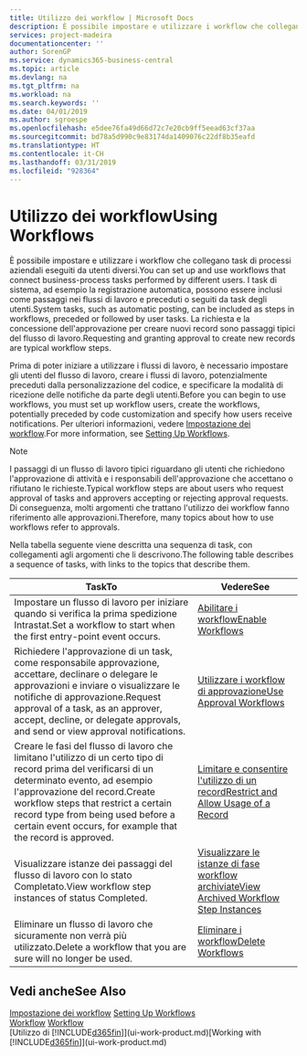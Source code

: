 ```yaml
---
title: Utilizzo dei workflow | Microsoft Docs
description: È possibile impostare e utilizzare i workflow che collegano task di processi aziendali eseguiti da utenti diversi. I task di sistema, ad esempio la registrazione automatica, possono essere inclusi come passaggi nei flussi di lavoro e preceduti o seguiti da task degli utenti. La richiesta e la concessione dell'approvazione per creare nuovi record sono passaggi tipici del workflow.
services: project-madeira
documentationcenter: ''
author: SorenGP
ms.service: dynamics365-business-central
ms.topic: article
ms.devlang: na
ms.tgt_pltfrm: na
ms.workload: na
ms.search.keywords: ''
ms.date: 04/01/2019
ms.author: sgroespe
ms.openlocfilehash: e5dee76fa49d66d72c7e20cb9ff5eead63cf37aa
ms.sourcegitcommit: bd78a5d990c9e83174da1409076c22df8b35eafd
ms.translationtype: HT
ms.contentlocale: it-CH
ms.lasthandoff: 03/31/2019
ms.locfileid: "928364"
---
```

# <a name="using-workflows"></a><span data-ttu-id="5a580-105">Utilizzo dei workflow</span><span class="sxs-lookup"><span data-stu-id="5a580-105">Using Workflows</span></span>
<span data-ttu-id="5a580-106">È possibile impostare e utilizzare i workflow che collegano task di processi aziendali eseguiti da utenti diversi.</span><span class="sxs-lookup"><span data-stu-id="5a580-106">You can set up and use workflows that connect business-process tasks performed by different users.</span></span> <span data-ttu-id="5a580-107">I task di sistema, ad esempio la registrazione automatica, possono essere inclusi come passaggi nei flussi di lavoro e preceduti o seguiti da task degli utenti.</span><span class="sxs-lookup"><span data-stu-id="5a580-107">System tasks, such as automatic posting, can be included as steps in workflows, preceded or followed by user tasks.</span></span> <span data-ttu-id="5a580-108">La richiesta e la concessione dell'approvazione per creare nuovi record sono passaggi tipici del flusso di lavoro.</span><span class="sxs-lookup"><span data-stu-id="5a580-108">Requesting and granting approval to create new records are typical workflow steps.</span></span>  

 <span data-ttu-id="5a580-109">Prima di poter iniziare a utilizzare i flussi di lavoro, è necessario impostare gli utenti del flusso di lavoro, creare i flussi di lavoro, potenzialmente preceduti dalla personalizzazione del codice, e specificare la modalità di ricezione delle notifiche da parte degli utenti.</span><span class="sxs-lookup"><span data-stu-id="5a580-109">Before you can begin to use workflows, you must set up workflow users, create the workflows, potentially preceded by code customization and specify how users receive notifications.</span></span> <span data-ttu-id="5a580-110">Per ulteriori informazioni, vedere [Impostazione dei workflow](across-set-up-workflows.md).</span><span class="sxs-lookup"><span data-stu-id="5a580-110">For more information, see [Setting Up Workflows](across-set-up-workflows.md).</span></span>  

> [!NOTE]  
>  <span data-ttu-id="5a580-111">I passaggi di un flusso di lavoro tipici riguardano gli utenti che richiedono l'approvazione di attività e i responsabili dell'approvazione che accettano o rifiutano le richieste.</span><span class="sxs-lookup"><span data-stu-id="5a580-111">Typical workflow steps are about users who request approval of tasks and approvers accepting or rejecting approval requests.</span></span> <span data-ttu-id="5a580-112">Di conseguenza, molti argomenti che trattano l'utilizzo dei workflow fanno riferimento alle approvazioni.</span><span class="sxs-lookup"><span data-stu-id="5a580-112">Therefore, many topics about how to use workflows refer to approvals.</span></span>  

 <span data-ttu-id="5a580-113">Nella tabella seguente viene descritta una sequenza di task, con collegamenti agli argomenti che li descrivono.</span><span class="sxs-lookup"><span data-stu-id="5a580-113">The following table describes a sequence of tasks, with links to the topics that describe them.</span></span>  

|<span data-ttu-id="5a580-114">**Task**</span><span class="sxs-lookup"><span data-stu-id="5a580-114">**To**</span></span>|<span data-ttu-id="5a580-115">**Vedere**</span><span class="sxs-lookup"><span data-stu-id="5a580-115">**See**</span></span>|  
|------------|-------------|  
|<span data-ttu-id="5a580-116">Impostare un flusso di lavoro per iniziare quando si verifica la prima spedizione Intrastat.</span><span class="sxs-lookup"><span data-stu-id="5a580-116">Set a workflow to start when the first entry-point event occurs.</span></span>|[<span data-ttu-id="5a580-117">Abilitare i workflow</span><span class="sxs-lookup"><span data-stu-id="5a580-117">Enable Workflows</span></span>](across-how-to-enable-workflows.md)|  
|<span data-ttu-id="5a580-118">Richiedere l'approvazione di un task, come responsabile approvazione, accettare, declinare o delegare le approvazioni e inviare o visualizzare le notifiche di approvazione.</span><span class="sxs-lookup"><span data-stu-id="5a580-118">Request approval of a task, as an approver, accept, decline, or delegate approvals, and send or view approval notifications.</span></span>|[<span data-ttu-id="5a580-119">Utilizzare i workflow di approvazione</span><span class="sxs-lookup"><span data-stu-id="5a580-119">Use Approval Workflows</span></span>](across-how-use-approval-workflows.md)|  
|<span data-ttu-id="5a580-120">Creare le fasi del flusso di lavoro che limitano l'utilizzo di un certo tipo di record prima del verificarsi di un determinato evento, ad esempio l'approvazione del record.</span><span class="sxs-lookup"><span data-stu-id="5a580-120">Create workflow steps that restrict a certain record type from being used before a certain event occurs, for example that the record is approved.</span></span>|[<span data-ttu-id="5a580-121">Limitare e consentire l'utilizzo di un record</span><span class="sxs-lookup"><span data-stu-id="5a580-121">Restrict and Allow Usage of a Record</span></span>](across-how-to-restrict-and-allow-usage-of-a-record.md)|  
|<span data-ttu-id="5a580-122">Visualizzare istanze dei passaggi del flusso di lavoro con lo stato Completato.</span><span class="sxs-lookup"><span data-stu-id="5a580-122">View workflow step instances of status Completed.</span></span>|[<span data-ttu-id="5a580-123">Visualizzare le istanze di fase workflow archiviate</span><span class="sxs-lookup"><span data-stu-id="5a580-123">View Archived Workflow Step Instances</span></span>](across-how-to-view-archived-workflow-step-instances.md)|  
|<span data-ttu-id="5a580-124">Eliminare un flusso di lavoro che sicuramente non verrà più utilizzato.</span><span class="sxs-lookup"><span data-stu-id="5a580-124">Delete a workflow that you are sure will no longer be used.</span></span>|[<span data-ttu-id="5a580-125">Eliminare i workflow</span><span class="sxs-lookup"><span data-stu-id="5a580-125">Delete Workflows</span></span>](across-how-to-delete-workflows.md)|  

## <a name="see-also"></a><span data-ttu-id="5a580-126">Vedi anche</span><span class="sxs-lookup"><span data-stu-id="5a580-126">See Also</span></span>  
<span data-ttu-id="5a580-127">[Impostazione dei workflow](across-set-up-workflows.md) </span><span class="sxs-lookup"><span data-stu-id="5a580-127">[Setting Up Workflows](across-set-up-workflows.md) </span></span>  
<span data-ttu-id="5a580-128">[Workflow](across-workflow.md) </span><span class="sxs-lookup"><span data-stu-id="5a580-128">[Workflow](across-workflow.md) </span></span>  
<span data-ttu-id="5a580-129">[Utilizzo di [!INCLUDE[d365fin](includes/d365fin_md.md)]](ui-work-product.md)</span><span class="sxs-lookup"><span data-stu-id="5a580-129">[Working with [!INCLUDE[d365fin](includes/d365fin_md.md)]](ui-work-product.md)</span></span>
